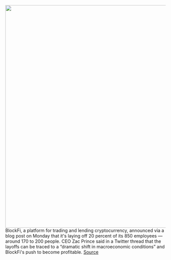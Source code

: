 <img src='https://cdn.vox-cdn.com/thumbor/xjzMK0vZV-XmBCN4wAfqq6p1Ehk=/0x0:2040x1360/1200x800/filters:focal(857x517:1183x843)/cdn.vox-cdn.com/uploads/chorus_image/image/70972224/acastro_220524_STK428_0001.0.jpg' width='700px' /><br/>
BlockFi, a platform for trading and lending cryptocurrency, announced via a blog post on Monday that it's laying off 20 percent of its 850 employees — around 170 to 200 people. CEO Zac Prince said in a Twitter thread that the layoffs can be traced to a “dramatic shift in macroeconomic conditions” and BlockFi's push to become profitable.
<a href='https://www.theverge.com/2022/6/13/23166028/blockfi-crypto-com-layoffs-cryptocurrency-defi-slump-halts'> Source <a/>